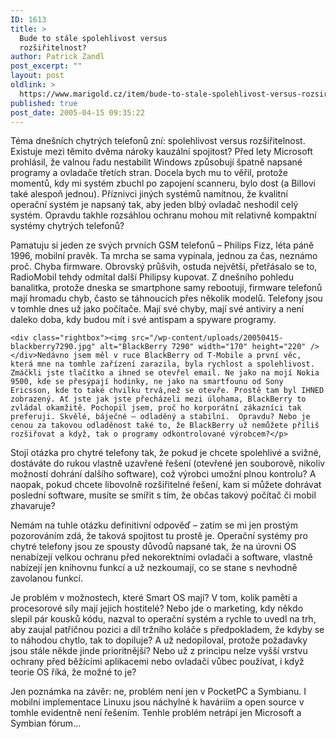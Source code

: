 ```yaml
---
ID: 1613
title: >
  Bude to stále spolehlivost versus
  rozšiřitelnost?
author: Patrick Zandl
post_excerpt: ""
layout: post
oldlink: >
  https://www.marigold.cz/item/bude-to-stale-spolehlivost-versus-rozsiritelnost
published: true
post_date: 2005-04-15 09:35:22
---
```

<p>Téma dnešních chytrých telefonů zní: spolehlivost versus rozšiřitelnost. Existuje mezi těmito dvěma nároky kauzální spojitost? Před lety Microsoft prohlásil, že valnou řadu nestabilit Windows způsobují špatně napsané programy a ovladače třetích stran. Docela bych mu to věřil, protože momentů, kdy mi systém zbuchl po zapojení scanneru, bylo dost (a Billovi také alespoň jednou). Příznivci jiných systémů namítnou, že kvalitní operační systém je napsaný tak, aby jeden blbý ovladač neshodil celý systém. Opravdu takhle rozsáhlou ochranu mohou mít relativně kompaktní systémy chytrých telefonů?</p>

<p>Pamatuju si jeden ze svých prvních GSM telefonů – Philips Fizz, léta páně 1996, mobilní pravěk. Ta mrcha se sama vypínala, jednou za čas, neznámo proč. Chyba firmware. Obrovský průšvih, ostuda největší, přetřásalo se to, RadioMobil tehdy odmítal další Philipsy kupovat. Z dnešního pohledu banalitka, protože dneska se smartphone samy rebootují, firmware telefonů mají hromadu chyb, často se táhnoucích přes několik modelů. Telefony jsou v tomhle dnes už jako počítače. Mají své chyby, mají své antiviry a není daleko doba, kdy budou mít i své antispam a spyware programy. </p>

	<div class="rightbox"><img src="/wp-content/uploads/20050415-blackberry7290.jpg" alt="BlackBerry 7290" width="170" height="220" /></div>Nedávno jsem měl v ruce BlackBerry od T-Mobile a první věc, která mne na tomhle zařízení zarazila, byla rychlost a spolehlivost. Zmáčkli jste tlačítko a ihned se otevřel email. Ne jako na mojí Nokia 9500, kde se přesýpají hodinky, ne jako na smartfounu od Sony Ericsson, kde to také chvilku trvá,než se otevře. Prostě tam byl IHNED zobrazený. Ať jste jak jste přecházeli mezi úlohama, BlackBerry to zvládal okamžitě. Pochopil jsem, proč ho korporátní zákazníci tak preferuji. Skvělé, báječné – odladěný a stabilní.  Opravdu? Nebo je cenou za takovou odladěnost také to, že BlackBerry už nemůžete příliš rozšiřovat a když, tak o programy odkontrolované výrobcem?</p>

<p>Stojí otázka pro chytré telefony tak, že pokud je chcete spolehlivé a svižné, dostáváte do rukou vlastně uzavřené řešení (otevřené jen souborově, nikoliv možností dohrání dalšího software), což výrobci umožní plnou kontrolu? A naopak, pokud chcete libovolně rozšiřitelné řešení, kam si můžete dohrávat poslední software, musíte se smířit s tím, že občas takový počítač či mobil zhavaruje?</p>

<p>Nemám na tuhle otázku definitivní odpověď – zatím se mi jen prostým pozorováním zdá, že taková spojitost tu prostě je. Operační systémy pro chytré telefony jsou ze spousty důvodů napsané tak, že na úrovni OS nenabízejí velkou ochranu před nekorektními ovladači a software, vlastně nabízejí jen knihovnu funkcí a už nezkoumají, co se stane s nevhodně zavolanou funkcí. </p>

<p>Je problém v možnostech, které Smart OS mají? V tom, kolik paměti a procesorové síly mají jejich hostitelé? Nebo jde o marketing, kdy někdo slepil pár kousků kódu, nazval to operační systém a rychle to uvedl na trh, aby zaujal patřičnou pozici a díl tržního koláče s předpokladem, že kdyby se to náhodou chytlo, tak to dopiluje? A už nedopiloval, protože požadavky jsou stále někde jinde prioritnější? Nebo už z principu nelze vyšší vrstvu ochrany před běžícími aplikacemi nebo ovladači vůbec používat, i když teorie OS říká, že možné to je?</p>

<p>Jen poznámka na závěr: ne, problém není jen v PocketPC a Symbianu. I mobilní implementace Linuxu jsou náchylné k haváriím a open source v tomhle evidentně není řešením. Tenhle problém netrápí jen Microsoft a Symbian fórum…
</p>
